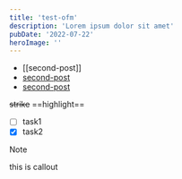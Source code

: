 ```yaml
---
title: 'test-ofm'
description: 'Lorem ipsum dolor sit amet'
pubDate: '2022-07-22'
heroImage: ''
---
```


- [[second-post]]
- [second-post](/blog/second-post/)
- [second-post](/blog/second-post/)

~~strike~~  ==highlight==

- [ ] task1
- [x] task2

> [!note]
> this is callout

